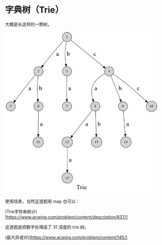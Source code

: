 # 字典树（Trie）

大概是长这样的一颗树。

![](./image/2022-02-14-11-53-00.png)

使用场景，当然这道题用 map 也可以：

(Trie字符串统计)[https://www.acwing.com/problem/content/description/837/]

这道题是把数字处理成了 31 深度的 trie 树。

(最大异或对)[https://www.acwing.com/problem/content/145/]